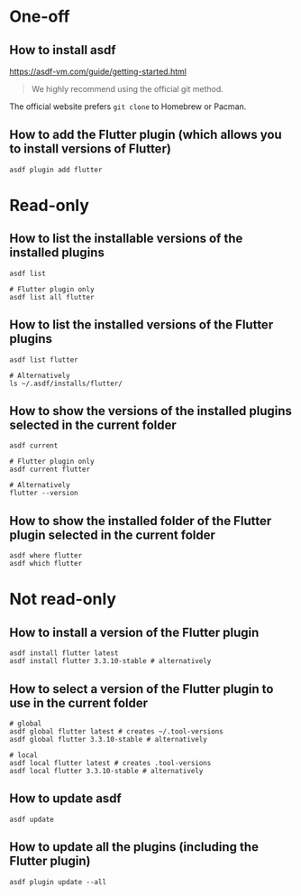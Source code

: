 # One-off
## How to install asdf
https://asdf-vm.com/guide/getting-started.html

> We highly recommend using the official git method.

The official website prefers `git clone` to Homebrew or Pacman.

## How to add the Flutter plugin (which allows you to install versions of Flutter)
```shell
asdf plugin add flutter
```

# Read-only
## How to list the installable versions of the installed plugins
```shell
asdf list

# Flutter plugin only
asdf list all flutter
```

## How to list the installed versions of the Flutter plugins
```shell
asdf list flutter

# Alternatively
ls ~/.asdf/installs/flutter/
```

## How to show the versions of the installed plugins selected in the current folder
```shell
asdf current

# Flutter plugin only
asdf current flutter

# Alternatively
flutter --version
```

## How to show the installed folder of the Flutter plugin selected in the current folder
```shell
asdf where flutter
asdf which flutter
```

# Not read-only
## How to install a version of the Flutter plugin
```shell
asdf install flutter latest
asdf install flutter 3.3.10-stable # alternatively
```

## How to select a version of the Flutter plugin to use in the current folder
```shell
# global
asdf global flutter latest # creates ~/.tool-versions
asdf global flutter 3.3.10-stable # alternatively

# local
asdf local flutter latest # creates .tool-versions
asdf local flutter 3.3.10-stable # alternatively
```

## How to update asdf
```shell
asdf update
```

## How to update all the plugins (including the Flutter plugin)
```shell
asdf plugin update --all
```
